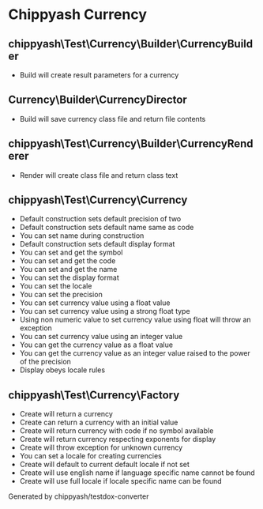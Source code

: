 # Chippyash Currency

## chippyash\Test\Currency\Builder\CurrencyBuilder

*  Build will create result parameters for a currency

## Currency\Builder\CurrencyDirector

*  Build will save currency class file and return file contents

## chippyash\Test\Currency\Builder\CurrencyRenderer

*  Render will create class file and return class text

## chippyash\Test\Currency\Currency

*  Default construction sets default precision of two
*  Default construction sets default name same as code
*  You can set name during construction
*  Default construction sets default display format
*  You can set and get the symbol
*  You can set and get the code
*  You can set and get the name
*  You can set the display format
*  You can set the locale
*  You can set the precision
*  You can set currency value using a float value
*  You can set currency value using a strong float type
*  Using non numeric value to set currency value using float will throw an exception
*  You can set currency value using an integer value
*  You can get the currency value as a float value
*  You can get the currency value as an integer value raised to the power of the precision
*  Display obeys locale rules

## chippyash\Test\Currency\Factory

*  Create will return a currency
*  Create can return a currency with an initial value
*  Create will return currency with code if no symbol available
*  Create will return currency respecting exponents for display
*  Create will throw exception for unknown currency
*  You can set a locale for creating currencies
*  Create will default to current default locale if not set
*  Create will use english name if language specific name cannot be found
*  Create will use full locale if locale specific name can be found


Generated by chippyash/testdox-converter